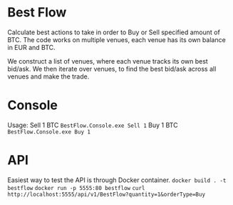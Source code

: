 # Best Flow
Calculate best actions to take in order to Buy or Sell specified amount of BTC.
The code works on multiple venues, each venue has its own balance in EUR and BTC.

We construct a list of venues, where each venue tracks its own best bid/ask. We then iterate
over venues, to find the best bid/ask across all venues and make the trade.

# Console
Usage:
Sell 1 BTC `BestFlow.Console.exe Sell 1`
Buy 1 BTC `BestFlow.Console.exe Buy 1`

# API
Easiest way to test the API is through Docker container.
`docker build . -t bestflow`
`docker run -p 5555:80 bestflow`
`curl http://localhost:5555/api/v1/BestFlow?quantity=1&orderType=Buy`

